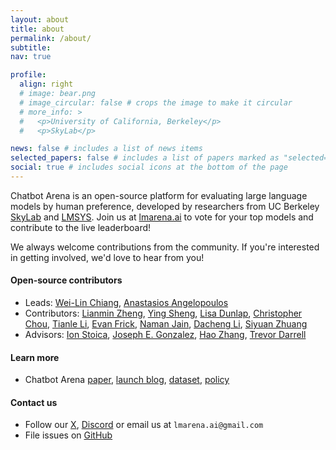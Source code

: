 ```yaml
---
layout: about
title: about
permalink: /about/
subtitle:
nav: true

profile:
  align: right
  # image: bear.png
  # image_circular: false # crops the image to make it circular
  # more_info: >
  #   <p>University of California, Berkeley</p>
  #   <p>SkyLab</p>

news: false # includes a list of news items
selected_papers: false # includes a list of papers marked as "selected={true}"
social: true # includes social icons at the bottom of the page
---
```


Chatbot Arena is an open-source platform for evaluating large language models by human preference, developed by researchers from UC Berkeley [SkyLab](https://sky.cs.berkeley.edu/) and [LMSYS](https://lmsys.org). Join us at [lmarena.ai](https://lmarena.ai) to vote for your top models and contribute to the live leaderboard!

We always welcome contributions from the community. If you're interested in getting involved, we'd love to hear from you!

#### Open-source contributors

- Leads: [Wei-Lin Chiang](https://infwinston.github.io/), [Anastasios Angelopoulos](https://people.eecs.berkeley.edu/~angelopoulos/)
- Contributors: [Lianmin Zheng](https://lmzheng.net/), [Ying Sheng](https://sites.google.com/view/yingsheng/home), [Lisa Dunlap](https://www.lisabdunlap.com/), [Christopher Chou](https://www.linkedin.com/in/chrisychou/), [Tianle Li](https://codingwithtim.github.io/), [Evan Frick](https://efrick2002.github.io/), [Naman Jain](https://naman-ntc.github.io/), [Dacheng Li](https://dachengli1.github.io/), [Siyuan Zhuang](https://github.com/suquark)
- Advisors: [Ion Stoica](https://people.eecs.berkeley.edu/~istoica/), [Joseph E. Gonzalez](https://people.eecs.berkeley.edu/~jegonzal/), [Hao Zhang](https://cseweb.ucsd.edu/~haozhang/), [Trevor Darrell](https://people.eecs.berkeley.edu/~trevor/)

#### Learn more

- Chatbot Arena [paper](https://arxiv.org/abs/2403.04132), [launch blog](https://blog.lmarena.ai/blog/2023/arena/), [dataset](https://github.com/lm-sys/FastChat/blob/main/docs/dataset_release.md), [policy](https://blog.lmarena.ai/blog/2024/policy/)

#### Contact us

- Follow our [X](https://x.com/lmsysorg), [Discord](https://discord.gg/6GXcFg3TH8) or email us at `lmarena.ai@gmail.com`
- File issues on [GitHub](https://github.com/lm-sys/FastChat)
